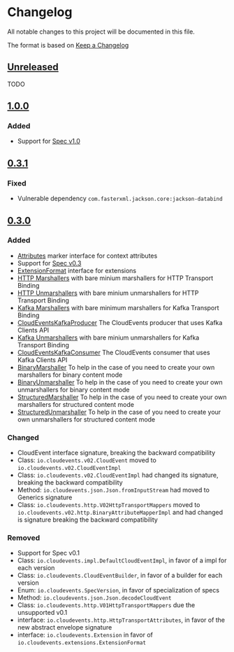 # Changelog

All notable changes to this project will be documented in this file.

The format is based on [Keep a Changelog](https://keepachangelog.com/en/1.0.0/)

## [Unreleased]

TODO

## [1.0.0]

### Added
- Support for [Spec v1.0](https://github.com/cloudevents/spec/tree/v1.0)

## [0.3.1]

### Fixed

- Vulnerable dependency `com.fasterxml.jackson.core:jackson-databind`

## [0.3.0]

### Added
- [Attributes](./api/src/main/java/io/cloudevents/Attributes.java) marker
interface for context attributes
- Support for [Spec v0.3](https://github.com/cloudevents/spec/tree/v0.3)
- [ExtensionFormat](./api/src/main/java/io/cloudevents/ExtensionFormat.java)
interface for extensions
- [HTTP Marshallers](./api/src/main/java/io/cloudevents/v02/http/Marshallers.java) with bare minium marshallers for HTTP Transport Binding
- [HTTP Unmarshallers](./api/src/main/java/io/cloudevents/v02/http/Unmarshallers.java) with bare minium unmarshallers for HTTP Transport Binding
- [Kafka Marshallers](./kafka/src/main/java/io/cloudevents/v02/kafka/Marshallers.java) with bare minimum marshallers for Kafka Transport Binding
- [CloudEventsKafkaProducer](./kafka/src/main/java//io/cloudevents/kafka/CloudEventsKafkaProducer.java) The CloudEvents producer that uses Kafka Clients API
- [Kafka Unmarshallers](./kafka/src/main/java/io/cloudevents/v02/kafka/Unmarshallers.java) with bare minium unmarshallers for Kafka Transport Binding
- [CloudEventsKafkaConsumer](./kafka/src/main/java//io/cloudevents/kafka/CloudEventsKafkaConsumer.java) The CloudEvents consumer that uses Kafka Clients API
- [BinaryMarshaller](./api/src/main/java/io/cloudevents/format/BinaryMarshaller.java) To help in the case of you need to create your own marshallers for binary content mode
- [BinaryUnmarshaller](./api/src/main/java/io/cloudevents/format/BinaryUnmarshaller.java) To help in the case of you need to create your own unmarshallers for binary content mode
- [StructuredMarshaller](./api/src/main/java/io/cloudevents/format/StructuredMarshaller.java) To help in the case of you need to create your own marshallers for structured content mode
- [StructuredUnmarshaller](./api/src/main/java/io/cloudevents/format/StructuredUnmarshaller.java) To help in the case of you need to create your own unmarshallers for structured content mode


### Changed
- CloudEvent interface signature, breaking the backward compatibility
- Class: `io.cloudevents.v02.CloudEvent` moved to `io.cloudevents.v02.CloudEventImpl`
- Class: `io.cloudevents.v02.CloudEventImpl` had changed its signature, breaking the
backward compatibility
- Method: `io.cloudevents.json.Json.fromInputStream` had moved to Generics signature
- Class: `io.cloudevents.http.V02HttpTransportMappers` moved to
`io.cloudevents.v02.http.BinaryAttributeMapperImpl` and had changed is signature breaking the backward compatibility

### Removed
- Support for Spec v0.1
- Class: `io.cloudevents.impl.DefaultCloudEventImpl`, in favor of a impl for each
version
- Class: `io.cloudevents.CloudEventBuilder`, in favor of a builder for each version
- Enum: `io.cloudevents.SpecVersion`, in favor of specialization of specs
- Method: `io.cloudevents.json.Json.decodeCloudEvent`
- Class: `io.cloudevents.http.V01HttpTransportMappers` due the unsupported v0.1
- interface: `io.cloudevents.http.HttpTransportAttributes`, in favor of the new
abstract envelope signature
- interface: `io.cloudevents.Extension` in favor of
`io.cloudevents.extensions.ExtensionFormat`

[Unreleased]: https://github.com/cloudevents/sdk-java/compare/v1.0.0...HEAD
[1.0.0]: https://github.com/cloudevents/sdk-java/compare/v0.3.1...v1.0.0
[0.3.1]: https://github.com/cloudevents/sdk-java/compare/v0.3.0...v0.3.1
[0.3.0]: https://github.com/cloudevents/sdk-java/compare/v0.2.1...v0.3.0
